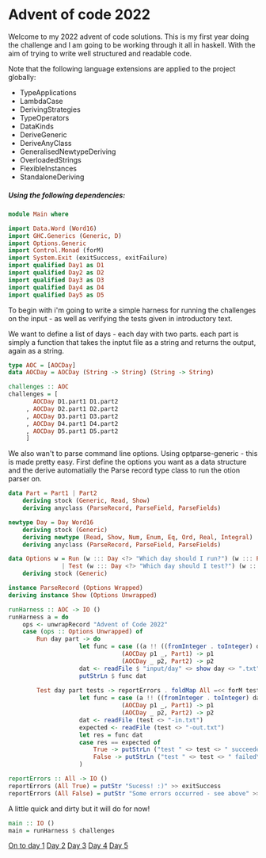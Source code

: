  # Advent of code 2022

Welcome to my 2022 advent of code solutions. This is my first year doing the challenge and I am going to be working through it all in haskell. 
With the aim of trying to write well structured and readable code. 

Note that the following language extensions are applied to the project globally:

 * TypeApplications
 * LambdaCase
 * DerivingStrategies
 * TypeOperators
 * DataKinds
 * DeriveGeneric
 * DeriveAnyClass
 * GeneralisedNewtypeDeriving
 * OverloadedStrings
 * FlexibleInstances
 * StandaloneDeriving

 ##### Using the following dependencies:

```haskell
module Main where

import Data.Word (Word16)
import GHC.Generics (Generic, D)
import Options.Generic
import Control.Monad (forM)
import System.Exit (exitSuccess, exitFailure)
import qualified Day1 as D1
import qualified Day2 as D2
import qualified Day3 as D3
import qualified Day4 as D4
import qualified Day5 as D5
```

To begin with i'm going to write a simple harness for running the challenges on the input - as well as verifying the tests given in introductory text.


We want to define a list of days - each day with two parts. each part is simply a function that takes the inptut file as a string and returns the output, again as a string.

```haskell
type AOC = [AOCDay]
data AOCDay = AOCDay (String -> String) (String -> String)

challenges :: AOC
challenges = [
       AOCDay D1.part1 D1.part2
     , AOCDay D2.part1 D2.part2
     , AOCDay D3.part1 D3.part2
     , AOCDay D4.part1 D4.part2
     , AOCDay D5.part1 D5.part2
     ]
```

We also wan't to parse command line options. Using optparse-generic - this is made pretty easy. First define the options you want as a data structure 
and the derive automatially the Parse record type class to run the otion parser on.

```haskell
data Part = Part1 | Part2
    deriving stock (Generic, Read, Show)
    deriving anyclass (ParseRecord, ParseField, ParseFields)

newtype Day = Day Word16
    deriving stock (Generic)
    deriving newtype (Read, Show, Num, Enum, Eq, Ord, Real, Integral)
    deriving anyclass (ParseRecord, ParseField, ParseFields)

data Options w = Run (w ::: Day <?> "Which day should I run?") (w ::: Part <!> "Part1" <?> "Either Part1 or Part2")
               | Test (w ::: Day <?> "Which day should I test?") (w ::: Part <!> "Part1" <?> "Either Part1 or Part2") (w ::: [String] <?> "list of test files to run")
    deriving stock (Generic)

instance ParseRecord (Options Wrapped)
deriving instance Show (Options Unwrapped)
```

```haskell
runHarness :: AOC -> IO ()
runHarness a = do
    ops <- unwrapRecord "Advent of Code 2022"
    case (ops :: Options Unwrapped) of
        Run day part -> do
                    let func = case ((a !! ((fromInteger . toInteger) day - 1)), part) of
                                (AOCDay p1 _, Part1) -> p1 
                                (AOCDay _ p2, Part2) -> p2
                    dat <- readFile $ "input/day" <> show day <> ".txt" 
                    putStrLn $ func dat
        
        Test day part tests -> reportErrors . foldMap All =<< forM tests (\test -> do 
                    let func = case (a !! ((fromInteger . toInteger) day - 1), part) of
                                (AOCDay p1 _, Part1) -> p1 
                                (AOCDay _ p2, Part2) -> p2
                    dat <- readFile (test <> "-in.txt")
                    expected <- readFile (test <> "-out.txt")
                    let res = func dat
                    case res == expected of
                        True -> putStrLn ("test " <> test <> " succeeded with output: " <> res) >> return True
                        False -> putStrLn ("test " <> test <> " failed\nExpected:\t" <> expected <> "\ngot:\t" <> res) >> return False
                    )

reportErrors :: All -> IO ()
reportErrors (All True) = putStr "Sucess! :)" >> exitSuccess
reportErrors (All False) = putStr "Some errors occurred - see above" >> exitFailure
```

A little quick and dirty but it will do for now!

```haskell
main :: IO ()
main = runHarness $ challenges
```

[On to day 1](doc/Day1.md)
[Day 2](doc/Day2.md)
[Day 3](doc/Day3.md)
[Day 4](doc/Day4.md)
[Day 5](doc/Day5.md)